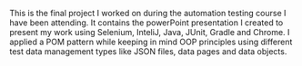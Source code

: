 This is the final project I worked on during the automation testing course I have been attending. It contains the powerPoint presentation I created to present my work using Selenium, InteliJ, Java, JUnit, Gradle and Chrome. I applied a POM pattern while keeping in mind OOP principles using different test data management types like JSON files, data pages and data objects.
